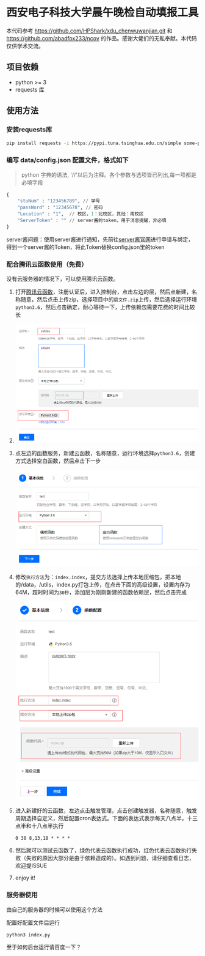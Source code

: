 # 西安电子科技大学晨午晚检自动填报工具

本代码参考 https://github.com/HPShark/xdu_chenwuwanjian.git 和 https://github.com/abadfox233/ncov 的作品。感谢大佬们的无私奉献。本代码仅供学术交流。

## 项目依赖

* python >= 3
* requests 库
## 使用方法
### 安装requests库

```bash
pip install requests -i https://pypi.tuna.tsinghua.edu.cn/simple some-package
```

### 编写 data/config.json 配置文件，格式如下

> python 字典的语法, '//'以后为注释。各个参数与选项皆已列出,每一项都是必填字段
```python
{
    "stuNum" : "123456789", // 学号
    "passWord" : "12345678", // 密码
    "Location" : "1",  // 校区，1：北校区，其他：南校区
    "ServerToken" : "" // server酱的token，用于消息提醒，非必填
}
```
server酱问题：使用server酱进行通知，先前往[server酱官网](http://sc.ftqq.com/)进行申请与绑定，得到一个server酱的Token，将此Token替换config.json里的token

### 配合腾讯云函数使用（免费）

没有云服务器的情况下，可以使用腾讯云函数。

1. 打开[腾讯云函数](https://console.cloud.tencent.com/scf/index?rid=1)，注册认证后，进入控制台，点击左边的层，然后点新建，名称随意，然后点击上传zip，选择项目中的`层文件.zip`上传，然后选择运行环境`python3.6`，然后点击确定，耐心等待一下，上传依赖包需要花费的时间比较长 

2. ![image-20200727162912337](img\image-20200727162912337.png)

3. 点左边的函数服务，新建云函数，名称随意，运行环境选择`python3.6`，创建方式选择空白函数，然后点击下一步 

   ![image-20200727163011638](img\image-20200727163011638.png)

4. 修改`执行方法`为：`index.index`，提交方法选择上传本地压缩包，把本地的/data，/utils，index.py打包上传，在点击下面的高级设置，设置内存为64M，超时时间为`30秒`，添加层为刚刚新建的函数依赖层，然后点击完成

   ![image-20200727163222470](img\image-20200727163222470.png)

5. 进入新建好的云函数，左边点击触发管理，点击创建触发器，名称随意，触发周期选择自定义，然后配置cron表达式。下面的表达式表示每天八点半，十三点半和十八点半执行

   ```
   0 30 8,13,18 * * * *
   ```

6. 然后就可以测试云函数了，绿色代表云函数执行成功，红色代表云函数执行失败（失败的原因大部分是由于依赖造成的）。如遇到问题，请仔细查看日志，欢迎提ISSUE

7. enjoy it!



### 服务器使用

由自己的服务器的时候可以使用这个方法

配置好配置文件后运行

```bash
python3 index.py
```

至于如何后台运行请百度一下？